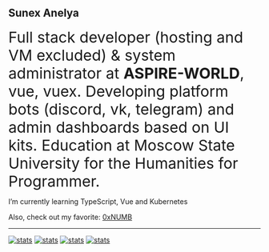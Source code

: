 ## Sunex Anelya

<span style="font-size: 30px">Full stack developer (hosting and VM excluded) & system administrator at <b>ASPIRE-WORLD</b>, vue, vuex. Developing platform bots (discord, vk, telegram) and admin dashboards based on UI kits. Education at Moscow State University for the Humanities for Programmer.</span>

I’m currently learning TypeScript, Vue and Kubernetes

Also, check out my favorite: [0xNUMB](https://github.com/0xNUMB)

-----------

[![stats](https://github-readme-stats.vercel.app/api?username=SaphirePI&show_icons=true&theme=synthwave&title_color=Что&count_private=true)](https://aspire.su)
[![stats](https://github-readme-stats.vercel.app/api/top-langs/?username=SaphirePI&layout=compact&theme=shades-of-purple&count_private=true)](https://aspire.su)
[![stats](https://github-readme-stats.vercel.app/api/pin?username=SaphirePI&repo=aspire-bot&theme=shades-of-purple)](https://github.com/Nefelit/illyasviel-complete)
[![stats](https://github-readme-stats.vercel.app/api/pin?username=Nefelit&repo=illyasviel-complete&theme=shades-of-purple&e=1)](https://github.com/Nefelit/illyasviel-complete)
